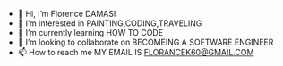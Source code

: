 - 👋 Hi, I’m Florence DAMASI
- 👀 I’m interested in PAINTING,CODING,TRAVELING
- 🌱 I’m currently learning HOW TO CODE
- 💞️ I’m looking to collaborate on  BECOMEING A SOFTWARE ENGINEER
- 📫 How to reach me MY EMAIL IS FLORANCEK60@GMAIL.COM

<!---
Florenced32/Florenced32 is a ✨ special ✨ repository because its `README.md` (this file) appears on your GitHub profile.
You can click the Preview link to take a look at your changes.
--->

